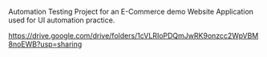 Automation Testing Project for an E-Commerce demo Website Application used for UI automation practice.

https://drive.google.com/drive/folders/1cVLRIoPDQmJwRK9onzcc2WpVBM8noEWB?usp=sharing
